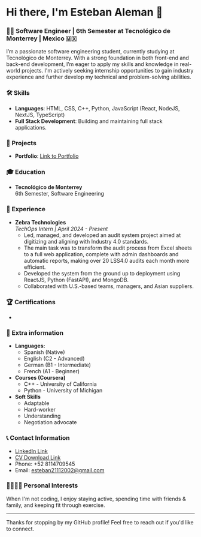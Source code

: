 # Hi there, I'm Esteban Aleman 👋

### 👨‍💻 Software Engineer | 6th Semester at Tecnológico de Monterrey | Mexico 🇲🇽

I’m a passionate software engineering student, currently studying at Tecnológico de Monterrey. With a strong foundation in both front-end and back-end development, I’m eager to apply my skills and knowledge in real-world projects. I'm actively seeking internship opportunities to gain industry experience and further develop my technical and problem-solving abilities.

### 🛠️ Skills
- **Languages**: HTML, CSS, C++, Python, JavaScript (React, NodeJS, NextJS, TypeScript)
- **Full Stack Development**: Building and maintaining full stack applications.
  
### 📂 Projects
- **Portfolio**: [Link to Portfolio](#)
  
### 🎓 Education
- **Tecnológico de Monterrey**  
  6th Semester, Software Engineering

### 💼 Experience
- **Zebra Technologies**  
  _TechOps Intern | April 2024 - Present_  
    - Led, managed, and developed an audit system project aimed at digitizing and aligning with Industry 4.0 standards.
    - The main task was to transform the audit process from Excel sheets to a full web application, complete with admin dashboards and automatic reports, making over 20 LSS4.0 audits each month more efficient.
    - Developed the system from the ground up to deployment using ReactJS, Python (FastAPI), and MongoDB.
    - Collaborated with U.S.-based teams, managers, and Asian suppliers.
  
### 🏆 Certifications
- 

### 👤 Extra information

- **Languages:**
  - Spanish (Native)
  - English (C2 - Advanced)
  - German (B1 - Intermediate)
  - French (A1 - Beginner)
- **Courses (Coursera)**
  - C++ - University of California
  - Python - University of Michigan
- **Soft Skills**
  - Adaptable
  - Hard-worker
  - Understanding
  - Negotiation advocate

### 📞 Contact Information
- [LinkedIn Link](https://www.linkedin.com/in/estebanaleman21/)
- [CV Download Link](#)
- Phone: +52 8114709545
- Email: esteban21112002@gmail.com

### 👨‍👩‍👧‍👦 Personal Interests
When I'm not coding, I enjoy staying active, spending time with friends & family, and keeping fit through exercise.

---

Thanks for stopping by my GitHub profile! Feel free to reach out if you'd like to connect.
